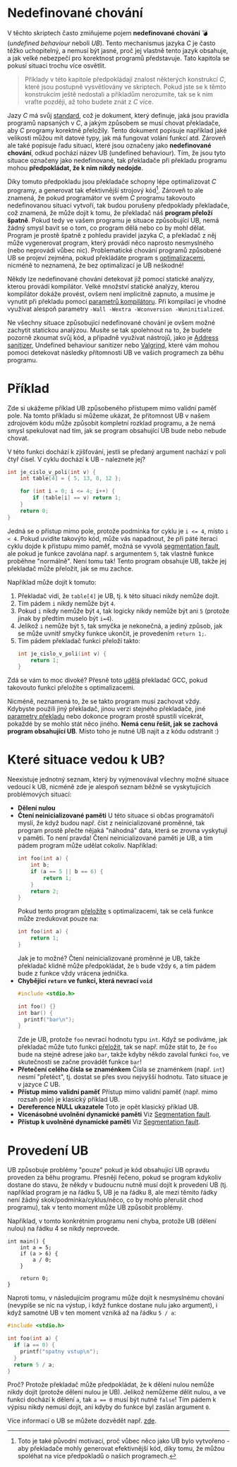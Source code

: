 # Nedefinované chování
V těchto skriptech často zmiňujeme pojem **nedefinované chování** 💣 (*undefined behaviour* neboli *UB*).
Tento mechanismus jazyka *C* je často těžko uchopitelný, a nemusí být jasné, proč jej vlastně tento jazyk obsahuje,
a jak velké nebezpečí pro korektnost programů představuje. Tato kapitola se pokusí situaci trochu více osvětlit.

> Příklady v této kapitole předpokládají znalost některých konstrukcí *C*, které jsou postupně vysvětlovány ve skriptech.
> Pokud jste se k těmto konstrukcím ještě nedostali a příkladům nerozumíte, tak se k nim vraťte později, až toho budete
> znát z *C* více.

Jazy *C* má svůj [standard](https://www.open-std.org/jtc1/sc22/wg14/www/docs/n1256.pdf), což je dokument, který definuje,
jaká jsou pravidla programů napsaných v *C*, a jakým způsobem se musí chovat překladače, aby *C* programy korektně přeložily.
Tento dokument popisuje například jaké velikosti můžou mít datové typy, jak má fungovat volání funkcí atd. Zároveň ale
také popisuje řadu situací, které jsou označeny jako **nedefinované chování**, odkud pochází název UB (undefined behaviour).
Tím, že jsou tyto situace označeny jako nedefinované, tak překladače při překladu programu mohou **předpokládat, že k nim
nikdy nedojde**.

Díky tomuto předpokladu jsou překladače schopny lépe optimalizovat *C* programy, a generovat tak efektivnější
strojový kód[^1]. Zároveň to ale znamená, že pokud programátor ve svém *C* programu takovouto nedefinovanou situaci vytvoří,
tak budou porušeny předpoklady překladače, což znamená, že může dojít k tomu, že překladač náš **program přeloží špatně**.
Pokud tedy ve vašem programu je situace způsobující UB, nemá žádný smysl bavit se o tom, co program dělá nebo co by mohl dělat.
Program je prostě špatně z pohledu pravidel jazyka *C*, a překladač z něj může vygenerovat program, který provádí něco
naprosto nesmyslného (nebo neprovádí vůbec nic). Problematické chování programů způsobené UB se projeví zejména, pokud
překládáte program s [optimalizacemi](parametry_prekladace.md), nicméně to neznamená, že bez optimalizací je UB neškodné!

Někdy lze nedefinované chování detekovat již pomocí statické analýzy, kterou provádí kompilátor.
Velké množství statické analýzy, kterou kompilátor dokáže provést, ovšem není implicitně zapnuto,
a musíme je vynutit při překladu pomocí [parametrů kompilátoru](parametry_prekladace.md).
Při kompilaci je vhodné využívat alespoň parametry `-Wall -Wextra -Wconversion -Wuninitialized`.

Ne všechny situace způsobující nedefinované chování je ovšem možné zachytit statickou analýzou.
Musíte se tak spolehnout na to, že budete pozorně zkoumat svůj kód, a případně využívat nástrojů,
jako je [Address sanitizer](../prostredi/ladeni.md#address-sanitizer), Undefined behaviour
sanitizer nebo [Valgrind](../prostredi/ladeni.md#valgrind), které vám mohou pomoci detekovat
následky přítomnosti UB ve vašich programech za běhu programu.

[^1]: Toto je také původní motivací, proč vůbec něco jako UB bylo vytvořeno - aby překladače mohly generovat efektivnější
kód, díky tomu, že můžou spoléhat na více předpokladů o našich programech.

# Příklad
Zde si ukážeme příklad UB způsobeného přístupem mimo validní paměť pole. Na tomto příkladu si můžeme ukázat, že přítomnost
UB v našem zdrojovém kódu může způsobit kompletní rozklad programu, a že nemá smysl spekulovat nad tím, jak se program
obsahující UB bude nebo nebude chovat.

V této funkci dochází k zjišťování, jestli se předaný argument nachází v poli čtyř čísel. V cyklu dochází k UB - naleznete
jej?
```c
int je_cislo_v_poli(int v) {
    int table[4] = { 5, 13, 8, 12 };

    for (int i = 0; i <= 4; i++) {
        if (table[i] == v) return 1;
    }
    return 0;
}
```

Jedná se o přístup mimo pole, protože podmínka for cyklu je `i <= 4`, místo `i < 4`. Pokud uvidíte takovýto kód, může
vás napadnout, že při páté iteraci cyklu dojde k přístupu mimo paměť, možná se vyvolá
[segmentation fault](../caste_chyby/pametove_chyby.md#segmentation-fault), ale pokud je funkce zavolána např. s argumentem
`5`, tak vlastně funkce proběhne "normálně". Není tomu tak! Tento program obsahuje UB, takže jej překladač může přeložit,
jak se mu zachce.

Například může dojít k tomuto:
1) Překladač vidí, že `table[4]` je UB, tj. k této situaci nikdy nemůže dojít.
2) Tím pádem `i` nikdy nemůže být `4`.
3) Pokud `i` nikdy nemůže být `4`, tak logicky nikdy nemůže být ani `5` (protože jinak by předtím muselo být `i=4`).
4) Jelikož `i` nemůže být `5`, tak smyčka je nekonečná, a jediný způsob, jak se může uvnitř smyčky funkce ukončit, je
provedením `return 1;`.
5) Tím pádem překladač funkci přeloží takto:
    ```c
    int je_cislo_v_poli(int v) {
        return 1;
    }
    ```

Zdá se vám to moc divoké? Přesně toto [udělá](https://godbolt.org/z/e8da3qYnx) překladač GCC, pokud takovouto funkci
přeložíte s optimalizacemi.

Nicméně, neznamená to, že se takto program musí zachovat vždy. Kdybyste použili jiný překladač, jinou verzi stejného
překladače, jiné [parametry překladu](parametry_prekladace.md) nebo dokonce program prostě spustili vícekrát, pokaždé
by se mohlo stát něco jiného. **Nemá cenu řešit, jak se zachová program obsahující UB**. Místo toho je nutné UB najít a
z kódu odstranit :)

# Které situace vedou k UB?
Neexistuje jednotný seznam, který by vyjmenovával všechny možné situace vedoucí k UB, nicméně zde je alespoň seznam běžně
se vyskytujících problémových situací:

- **Dělení nulou**
- **Čtení neinicializované paměti**
    U této situace si občas programátoři myslí, že když budou např. číst z neinicializované proměnné, tak program prostě
    přečte nějaká "náhodná" data, která se zrovna vyskytují v paměti. To není pravda! Čtení neinicializované paměti je UB,
    a tím pádem program může udělat cokoliv. Například:
    ```c
    int foo(int a) {
        int b;
        if (a == 5 || b == 6) {
            return 1;
        }
        return 2;
    }
    ```
    Pokud tento program [přeložíte](https://godbolt.org/z/G5E5Y16cb) s optimalizacemi, tak se celá funkce může zredukovat
    pouze na:
    ```c
    int foo(int a) {
        return 1;
    }
    ```
    Jak je to možné? Čtení neinicializované proměnné je UB, takže překladač klidně může předpokládat, že `b` bude vždy `6`,
    a tím pádem bude z funkce vždy vrácena jednička.
- **Chybějící `return` ve funkci, která nevrací `void`**
  ```c
  #include <stdio.h>

  int foo() {}
  int bar() {
    printf("bar\n");
  }
  ```
  Zde je UB, protože `foo` nevrací hodnotu typu `int`. Když se podíváme, jak překladač může tuto funkci
  [přeložit](https://godbolt.org/z/aacGjqhzE), tak se např. může stát to, že `foo` bude na stejné adrese jako `bar`,
  takže kdyby někdo zavolal funkci `foo`, ve skutečnosti se začne provádět funkce `bar`!
- **Přetečení celého čísla se znaménkem**
  Čísla se znaménkem (např. `int`) nesmí "přetéct", tj. dostat se přes svou nejvyšší hodnotu. Tato situace je v jazyce *C*
  UB.
- **Přístup mimo validní paměť** Přístup mimo validní paměť (např. mimo rozsah pole) je klasický příklad UB.
- **Dereference NULL ukazatele** Toto je opět klasický příklad UB.
- **Vícenásobné uvolnění dynamické paměti** Viz [Segmentation fault](../caste_chyby/pametove_chyby.md#segmentation-fault).
- **Přístup k uvolněné dynamické paměti** Viz [Segmentation fault](../caste_chyby/pametove_chyby.md#segmentation-fault).

# Provedení UB
UB způsobuje problémy "pouze" pokud je kód obsahující UB opravdu proveden za běhu programu. Přesněji řečeno, pokud se
program kdykoliv dostane do stavu, že někdy v budoucnu nutně musí dojít k provedení UB (tj. například program je na řádku
5, UB je na řádku 8, ale mezi těmito řádky není žádný skok/podmínka/cyklus/něco, co by mohlo přerušit chod programu), tak
v tento moment může UB způsobit problémy.

Například, v tomto konkrétním programu není chyba, protože UB (dělení nulou) na řádku 4 se nikdy neprovede.
```c,editable,mainbody
int main() {
    int a = 5;
    if (a > 6) {
        a / 0;
    }

    return 0;
}
```

Naproti tomu, v následujícím programu může dojít k nesmyslnému chování (nevypíše se nic na výstup, i když funkce dostane
nulu jako argument), i když samotné UB v ten moment vzniká až na řádku `5 / a`:
```c
#include <stdio.h>

int foo(int a) {
  if (a == 0) {
    printf("spatny vstup\n");
  }
  return 5 / a;
}
```
Proč? Protože překladač může předpokládat, že k dělení nulou nemůže nikdy dojít (protože dělení nulou je UB). Jelikož
nemůžeme dělit nulou, a ve funkci dochází k dělení `a`, tak `a == 0` musí být nutně `false`! Tím pádem k výpisu nikdy
nemusí dojít, ani kdyby do funkce byl zaslán argument `0`.

Více informací o UB se můžete dozvědět např. [zde](https://blog.llvm.org/2011/05/what-every-c-programmer-should-know.html).
